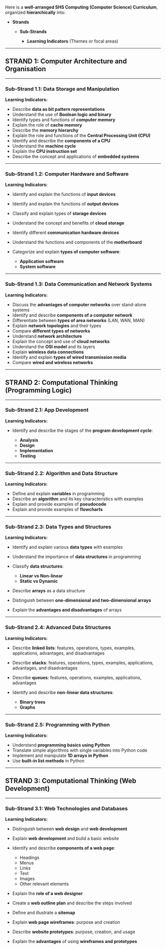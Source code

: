 Here is a **well-arranged SHS Computing (Computer Science) Curriculum**, organized **hierarchically** into:

* **Strands**

  * **Sub-Strands**

    * **Learning Indicators** (Themes or focal areas)

---

## **STRAND 1: Computer Architecture and Organisation**

---

### **Sub-Strand 1.1: Data Storage and Manipulation**

**Learning Indicators:**

* Describe **data as bit pattern representations**
* Understand the use of **Boolean logic and binary**
* Identify types and functions of **computer memory**
* Explain the role of **cache memory**
* Describe the **memory hierarchy**
* Explain the role and functions of the **Central Processing Unit (CPU)**
* Identify and describe the **components of a CPU**
* Understand the **machine cycle**
* Explain the **CPU instruction set**
* Describe the concept and applications of **embedded systems**

---

### **Sub-Strand 1.2: Computer Hardware and Software**

**Learning Indicators:**

* Identify and explain the functions of **input devices**
* Identify and explain the functions of **output devices**
* Classify and explain types of **storage devices**
* Understand the concept and benefits of **cloud storage**
* Identify different **communication hardware devices**
* Understand the functions and components of the **motherboard**
* Categorize and explain **types of computer software**:

  * **Application software**
  * **System software**

---

### **Sub-Strand 1.3: Data Communication and Network Systems**

**Learning Indicators:**

* Discuss the **advantages of computer networks** over stand-alone systems
* Identify and describe **components of a computer network**
* Differentiate between **types of area networks** (LAN, WAN, MAN)
* Explain **network topologies** and their types
* Compare **different types of networks**
* Understand **network architecture**
* Explain the concept and use of **cloud networks**
* Understand the **OSI model** and its layers
* Explain **wireless data connections**
* Identify and explain **types of wired transmission media**
* Compare **wired and wireless networks**

---

## **STRAND 2: Computational Thinking (Programming Logic)**

---

### **Sub-Strand 2.1: App Development**

**Learning Indicators:**

* Identify and describe the stages of the **program development cycle**:

  * **Analysis**
  * **Design**
  * **Implementation**
  * **Testing**

---

### **Sub-Strand 2.2: Algorithm and Data Structure**

**Learning Indicators:**

* Define and explain **variables** in programming
* Describe an **algorithm** and its key characteristics with examples
* Explain and provide examples of **pseudocode**
* Explain and provide examples of **flowcharts**

---

### **Sub-Strand 2.3: Data Types and Structures**

**Learning Indicators:**

* Identify and explain various **data types** with examples
* Understand the importance of **data structures** in programming
* Classify **data structures**:

  * **Linear vs Non-linear**
  * **Static vs Dynamic**
* Describe **arrays** as a data structure
* Distinguish between **one-dimensional and two-dimensional arrays**
* Explain the **advantages and disadvantages** of arrays

---

### **Sub-Strand 2.4: Advanced Data Structures**

**Learning Indicators:**

* Describe **linked lists**: features, operations, types, examples, applications, advantages, and disadvantages
* Describe **stacks**: features, operations, types, examples, applications, advantages, and disadvantages
* Describe **queues**: features, operations, examples, applications, advantages
* Identify and describe **non-linear data structures**:

  * **Binary trees**
  * **Graphs**

---

### **Sub-Strand 2.5: Programming with Python**

**Learning Indicators:**

* Understand **programming basics using Python**
* Translate simple algorithms with single variables into Python code
* Implement and manipulate **1D arrays in Python**
* Use **built-in list methods** in Python

---

## **STRAND 3: Computational Thinking (Web Development)**

---

### **Sub-Strand 3.1: Web Technologies and Databases**

**Learning Indicators:**

* Distinguish between **web design** and **web development**
* Explain **web development** and build a basic website
* Identify and describe **components of a web page**:

  * Headings
  * Menus
  * Links
  * Text
  * Images
  * Other relevant elements
* Explain the **role of a web designer**
* Create a **web outline plan** and describe the steps involved
* Define and illustrate a **sitemap**
* Explain **web page wireframes**: purpose and creation
* Describe **website prototypes**: purpose, creation, and usage
* Explain the **advantages** of using **wireframes and prototypes**

